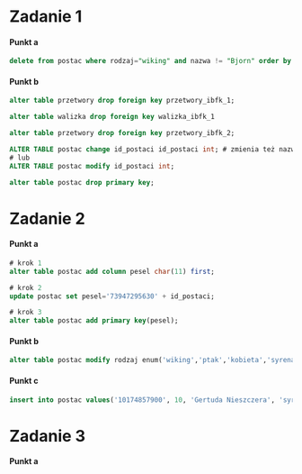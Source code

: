 # Zadanie 1
#### Punkt a
```sql
delete from postac where rodzaj="wiking" and nazwa != "Bjorn" order by data_ur asc limit 2;
```
#### Punkt b
```sql
alter table przetwory drop foreign key przetwory_ibfk_1;

alter table walizka drop foreign key walizka_ibfk_1

alter table przetwory drop foreign key przetwory_ibfk_2;

ALTER TABLE postac change id_postaci id_postaci int; # zmienia też nazwę
# lub
ALTER TABLE postac modify id_postaci int;

alter table postac drop primary key;
```
# Zadanie 2
#### Punkt a
```sql
# krok 1
alter table postac add column pesel char(11) first;

# krok 2
update postac set pesel='73947295630' + id_postaci;

# krok 3
alter table postac add primary key(pesel);
```
#### Punkt b
```sql
alter table postac modify rodzaj enum('wiking','ptak','kobieta','syrena');
```
#### Punkt c
```sql
insert into postac values('10174857900', 10, 'Gertuda Nieszczera', 'syrena', default, default, default, default)
```

# Zadanie 3
#### Punkt a
```sql

```
